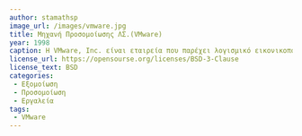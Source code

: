 ```yaml
---
author: stamathsp
image_url: /images/vmware.jpg
title: Μηχανή Προσομοίωσης ΛΣ.(VMware)
year: 1998
caption: Η VMware, Inc. είναι εταιρεία που παρέχει λογισμικό εικονικοποίησης. Ιδρύθηκε το 1998 από τους Diane Greene, Mendel Rosenblum, Scott Devine, Edward Wang και τον Édouard Bugnion και η έδρα της είναι στο Palo Alto, California, ΗΠΑ. Της οποίας ο κύριος μέτοχος είναι η EMC Corporation. Τα προϊόντα της VMware είναι σχεδιασμένα για λειτουργικά συστήματα Microsoft Windows, Linux και Mac OS X. 
license_url: https://opensourse.org/licenses/BSD-3-Clause
license_text: BSD
categories: 
 - Εξομοίωση
 - Προσομοίωση
 - Εργαλεία
tags:
 - VMware
---
```


